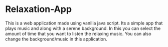 # Relaxation-App
This is a web application made using vanilla java script. Its a simple app that plays music and along with a serene background. In this you can select the amount of time that you want to listen the relaxing music. You can also change the background/music in this application.
